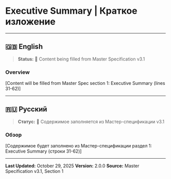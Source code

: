 # Executive Summary | Краткое изложение

---

## 🇬🇧 English

> **Status:** 🔄 Content being filled from Master Specification v3.1

### Overview

[Content will be filled from Master Spec section 1: Executive Summary (lines 31-62)]

---

## 🇷🇺 Русский

> **Статус:** 🔄 Содержимое заполняется из Мастер-спецификации v3.1

### Обзор

[Содержимое будет заполнено из Мастер-спецификации раздел 1: Executive Summary (строки 31-62)]

---

**Last Updated:** October 29, 2025
**Version:** 2.0.0
**Source:** Master Specification v3.1, Section 1
